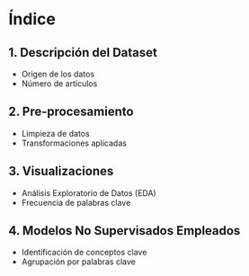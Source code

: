 # Índice

## 1. Descripción del Dataset
   - Origen de los datos
   - Número de artículos

## 2. Pre-procesamiento
   - Limpieza de datos
   - Transformaciones aplicadas

## 3. Visualizaciones
   - Análisis Exploratorio de Datos (EDA)
   - Frecuencia de palabras clave

## 4. Modelos No Supervisados Empleados
   - Identificación de conceptos clave
   - Agrupación por palabras clave
